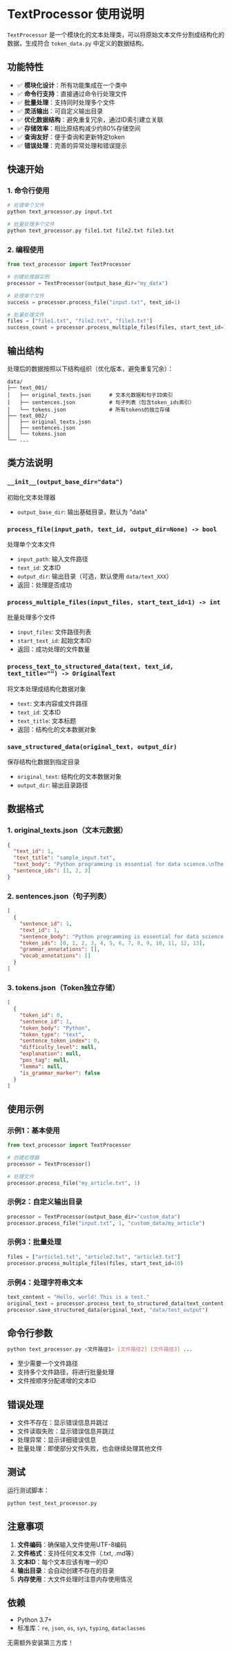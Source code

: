 # TextProcessor 使用说明

`TextProcessor` 是一个模块化的文本处理类，可以将原始文本文件分割成结构化的数据，生成符合 `token_data.py` 中定义的数据结构。

## 功能特性

- ✅ **模块化设计**：所有功能集成在一个类中
- ✅ **命令行支持**：直接通过命令行处理文件
- ✅ **批量处理**：支持同时处理多个文件
- ✅ **灵活输出**：可自定义输出目录
- ✅ **优化数据结构**：避免重复冗余，通过ID索引建立关联
- ✅ **存储效率**：相比原结构减少约80%存储空间
- ✅ **查询友好**：便于查询和更新特定token
- ✅ **错误处理**：完善的异常处理和错误提示

## 快速开始

### 1. 命令行使用

```bash
# 处理单个文件
python text_processor.py input.txt

# 批量处理多个文件
python text_processor.py file1.txt file2.txt file3.txt
```

### 2. 编程使用

```python
from text_processor import TextProcessor

# 创建处理器实例
processor = TextProcessor(output_base_dir="my_data")

# 处理单个文件
success = processor.process_file("input.txt", text_id=1)

# 批量处理文件
files = ["file1.txt", "file2.txt", "file3.txt"]
success_count = processor.process_multiple_files(files, start_text_id=1)
```

## 输出结构

处理后的数据按照以下结构组织（优化版本，避免重复冗余）：

```
data/
├── text_001/
│   ├── original_texts.json      # 文本元数据和句子ID索引
│   ├── sentences.json           # 句子列表（包含token_ids索引）
│   └── tokens.json              # 所有tokens的独立存储
├── text_002/
│   ├── original_texts.json
│   ├── sentences.json
│   └── tokens.json
└── ...
```

## 类方法说明

### `__init__(output_base_dir="data")`
初始化文本处理器
- `output_base_dir`: 输出基础目录，默认为 "data"

### `process_file(input_path, text_id, output_dir=None) -> bool`
处理单个文本文件
- `input_path`: 输入文件路径
- `text_id`: 文本ID
- `output_dir`: 输出目录（可选，默认使用 `data/text_XXX`）
- 返回：处理是否成功

### `process_multiple_files(input_files, start_text_id=1) -> int`
批量处理多个文件
- `input_files`: 文件路径列表
- `start_text_id`: 起始文本ID
- 返回：成功处理的文件数量

### `process_text_to_structured_data(text, text_id, text_title="") -> OriginalText`
将文本处理成结构化数据对象
- `text`: 文本内容或文件路径
- `text_id`: 文本ID
- `text_title`: 文本标题
- 返回：结构化的文本数据对象

### `save_structured_data(original_text, output_dir)`
保存结构化数据到指定目录
- `original_text`: 结构化的文本数据对象
- `output_dir`: 输出目录路径

## 数据格式

### 1. original_texts.json（文本元数据）
```json
{
  "text_id": 1,
  "text_title": "sample_input.txt",
  "text_body": "Python programming is essential for data science.\nThe language offers powerful libraries...",
  "sentence_ids": [1, 2, 3]
}
```

### 2. sentences.json（句子列表）
```json
[
  {
    "sentence_id": 1,
    "text_id": 1,
    "sentence_body": "Python programming is essential for data science.",
    "token_ids": [0, 1, 2, 3, 4, 5, 6, 7, 8, 9, 10, 11, 12, 13],
    "grammar_annotations": [],
    "vocab_annotations": []
  }
]
```

### 3. tokens.json（Token独立存储）
```json
[
  {
    "token_id": 0,
    "sentence_id": 1,
    "token_body": "Python",
    "token_type": "text",
    "sentence_token_index": 0,
    "difficulty_level": null,
    "explanation": null,
    "pos_tag": null,
    "lemma": null,
    "is_grammar_marker": false
  }
]
```

## 使用示例

### 示例1：基本使用
```python
from text_processor import TextProcessor

# 创建处理器
processor = TextProcessor()

# 处理文件
processor.process_file("my_article.txt", 1)
```

### 示例2：自定义输出目录
```python
processor = TextProcessor(output_base_dir="custom_data")
processor.process_file("input.txt", 1, "custom_data/my_article")
```

### 示例3：批量处理
```python
files = ["article1.txt", "article2.txt", "article3.txt"]
processor.process_multiple_files(files, start_text_id=10)
```

### 示例4：处理字符串文本
```python
text_content = "Hello, world! This is a test."
original_text = processor.process_text_to_structured_data(text_content, 1, "Test Text")
processor.save_structured_data(original_text, "data/test_output")
```

## 命令行参数

```bash
python text_processor.py <文件路径1> [文件路径2] [文件路径3] ...
```

- 至少需要一个文件路径
- 支持多个文件路径，将进行批量处理
- 文件按顺序分配递增的文本ID

## 错误处理

- 文件不存在：显示错误信息并跳过
- 文件读取失败：显示错误信息并跳过
- 处理异常：显示详细错误信息
- 批量处理：即使部分文件失败，也会继续处理其他文件

## 测试

运行测试脚本：
```bash
python test_text_processor.py
```

## 注意事项

1. **文件编码**：确保输入文件使用UTF-8编码
2. **文件格式**：支持任何文本文件（.txt, .md等）
3. **文本ID**：每个文本应该有唯一的ID
4. **输出目录**：会自动创建不存在的目录
5. **内存使用**：大文件处理时注意内存使用情况

## 依赖

- Python 3.7+
- 标准库：`re`, `json`, `os`, `sys`, `typing`, `dataclasses`

无需额外安装第三方库！ 
